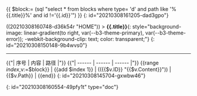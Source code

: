 {{ $block:= (sql "select * from blocks where type= 'd' and path like '%{{.title}}%' and id !='{{.id}}'") }}
{: id="20210308161205-dad3gpo"}

((20210308160748-d36k54r "HOME"))  >  **{{.title}}**{: style="background-image: linear-gradient(to right, var(--b3-theme-primary), var(--b3-theme-error)); -webkit-background-clip: text; color: transparent;"}
{: id="20210308150148-9b4wvs0"}

---

{{"| 序号 | 内容 | 路径 |"}}
{{"| ------ | ------ | ------ |"}}
{{range $index,$v:=$block}}  | {{add $index 1}} | (({{$v.ID}} "{{$v.Content}}")) | {{$v.Path}} |
{{end}}
{: id="20210308145704-gxwbw46"}


{: id="20210308160554-49pfy1t" type="doc"}
